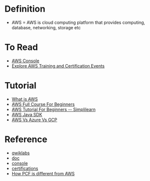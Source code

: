 # Definition
* AWS = AWS is cloud computing platform that provides computing, database, networking, storage etc

# To Read
* [AWS Console](https://aws.amazon.com/console/)
* [Explore AWS Training and Certification Events](https://aws.amazon.com/training/events/?trk=082b8db7-433d-49dd-aa23-51ac282daa00&sc_channel=em&get-certified-vilt-courses-cards.sort-by=item.additionalFields.startDateSort&get-certified-vilt-courses-cards.sort-order=asc&awsf.get-certified-vilt-courses-type=*all&awsf.get-certified-vilt-courses-series=series%23aws-certification-exam-readiness&awsf.get-certified-vilt-audience=*all&awsf.get-certified-vilt-locations=*all&awsf.get-certified-vilt-countries=*all&awsf.get-certified-vilt-languages=*all&awsf.get-certified-vilt-courses-level=*all&awsf.get-certified-vilt-courses-tech-category=*all)

# Tutorial
* [What is AWS](https://www.youtube.com/watch?v=3XFODda6YXo)
* [AWS Full Course For Beginners](https://www.youtube.com/watch?v=k1RI5locZE4&t=1099s)
* [AWS Tutorial For Beginners -- Simplilearn](https://www.youtube.com/watch?v=uQdzcIf_KII)
* [AWS Java SDK](https://mvnrepository.com/artifact/com.amazonaws)
* [AWS Vs Azure Vs GCP](https://www.youtube.com/watch?v=nrqmYvjHHJg)

# Reference
* [qwiklabs](https://aws.qwiklabs.com/)
* [doc](https://docs.aws.amazon.com/)
* [console](https://us-east-2.console.aws.amazon.com/console/home?region=us-east-2)
* [certifications](https://mindmajix.com/aws-certification-path#types-of-aws-certification)
* [How PCF  is different from AWS ](https://stackoverflow.com/questions/49151053/how-pcf-pivotal-cloud-foundry-is-different-from-aws-amazon-web-services)





